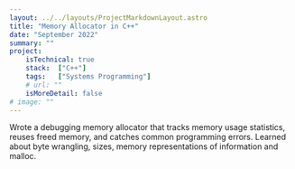 ```yaml
---
layout: ../../layouts/ProjectMarkdownLayout.astro
title: "Memory Allocator in C++"
date: "September 2022"
summary: ""
project:
    isTechnical: true
    stack:  ["C++"]
    tags:   ["Systems Programming"]
    # url: ""
    isMoreDetail: false
# image: ""
---
```


<p>Wrote a debugging memory allocator that tracks memory usage statistics, reuses freed memory, and catches common programming errors. Learned about byte wrangling, sizes, memory representations of information and malloc.
</p>

